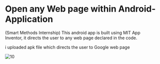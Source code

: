 # Open any Web page within Android-Application
(Smart Methods Internship) This android app is built using MIT App Inventor, it directs the user to any web page declared in the code.

i uploaded apk file which directs the user to Google web page 

![10](https://user-images.githubusercontent.com/67188835/86255992-a65a0180-bb6c-11ea-8049-974240717bf0.PNG)
